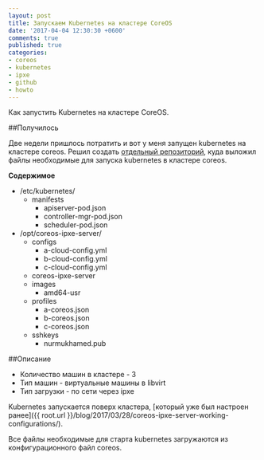 ```yaml
---
layout: post
title: Запускаем Kubernetes на кластере CoreOS
date: '2017-04-04 12:30:30 +0600'
comments: true
published: true
categories:
- coreos
- kubernetes
- ipxe
- github
- howto
---
```


Как запустить Kubernetes на кластере CoreOS. <!--more-->

##Получилось

Две недели пришлось потратить и вот у меня запущен kubernetes на кластере coreos.
Решил создать [отдельный репозиторий](https://github.com/Nurmukhamed/run-kubernetes-over-coreos-cluster-ipxe-booted), куда выложил файлы необходимые для запуска kubernetes в кластере coreos.

****Содержимое****

- /etc/kubernetes/
  - manifests
    - apiserver-pod.json
    - controller-mgr-pod.json
    - scheduler-pod.json
- /opt/coreos-ipxe-server/
  - configs
    - a-cloud-config.yml
	- b-cloud-config.yml
    - c-cloud-config.yml
  - coreos-ipxe-server
  - images
    - amd64-usr
  - profiles
    - a-coreos.json
    - b-coreos.json
    - c-coreos.json
  - sshkeys
    - nurmukhamed.pub

##Описание
- Количество машин в кластере - 3
- Тип машин - виртуальные машины в libvirt
- Тип загрузки - по сети через ipxe

Kubernetes запускается поверх кластера, [который уже был настроен ранее]({{ root.url }}/blog/2017/03/28/coreos-ipxe-server-working-configurations/).

Все файлы необходимые для старта kubernetes загружаются из конфигурационного файл coreos.

